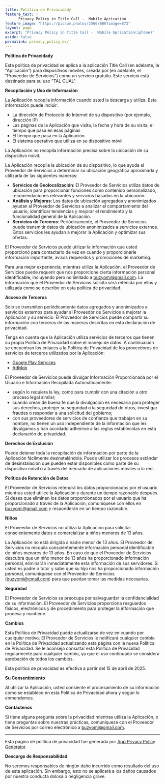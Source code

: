 ```yaml
---
title: Política de Privacidady
feature_text: |
      Privacy Policy in Title Call -  Mobile Aprication
feature_image: "https://picsum.photos/2560/600?image=873"
layout: page
excerpt: "Privacy Policy in Title Call -  Mobile Aprication(iphone)"
aside: false
permalink: privacy_policy_es/
---
```


**Política de Privacidady**

Esta política de privacidad se aplica a la aplicación Title Call (en adelante, la "Aplicación") para dispositivos móviles, creada por (en adelante, el "Proveedor de Servicios") como un servicio gratuito. Este servicio está destinado para su uso "TAL CUAL".

**Recopilación y Uso de Información**

La Aplicación recopila información cuando usted la descarga y utiliza. Esta información puede incluir:

*   La dirección de Protocolo de Internet de su dispositivo (por ejemplo, dirección IP)
*   Las páginas de la Aplicación que visita, la fecha y hora de su visita, el tiempo que pasa en esas páginas
*   El tiempo que pasa en la Aplicación
*   El sistema operativo que utiliza en su dispositivo móvil

La Aplicación no recopila información precisa sobre la ubicación de su dispositivo móvil.

La Aplicación recopila la ubicación de su dispositivo, lo que ayuda al Proveedor de Servicios a determinar su ubicación geográfica aproximada y utilizarla de las siguientes maneras:

* **Servicios de Geolocalización**: El Proveedor de Servicios utiliza datos de ubicación para proporcionar funciones como contenido personalizado, recomendaciones relevantes y servicios basados en la ubicación.
* **Análisis y Mejoras**: Los datos de ubicación agregados y anonimizados ayudan al Proveedor de Servicios a analizar el comportamiento del usuario, identificar tendencias y mejorar el rendimiento y la funcionalidad general de la Aplicación.
* **Servicios de Terceros**: Periódicamente, el Proveedor de Servicios puede transmitir datos de ubicación anonimizados a servicios externos. Estos servicios les ayudan a mejorar la Aplicación y optimizar sus ofertas.

El Proveedor de Servicios puede utilizar la información que usted proporcionó para contactarlo de vez en cuando y proporcionarle información importante, avisos requeridos y promociones de marketing.

Para una mejor experiencia, mientras utiliza la Aplicación, el Proveedor de Servicios puede requerir que nos proporcione cierta información personal identificable, incluyendo pero no limitado a buzyomi@gmail.com. La información que el Proveedor de Servicios solicita será retenida por ellos y utilizada como se describe en esta política de privacidad.

**Acceso de Terceros**

Solo se transmiten periódicamente datos agregados y anonimizados a servicios externos para ayudar al Proveedor de Servicios a mejorar la Aplicación y su servicio. El Proveedor de Servicios puede compartir su información con terceros de las maneras descritas en esta declaración de privacidad.

Tenga en cuenta que la Aplicación utiliza servicios de terceros que tienen su propia Política de Privacidad sobre el manejo de datos. A continuación se encuentran los enlaces a la Política de Privacidad de los proveedores de servicios de terceros utilizados por la Aplicación:

* [Google Play Services](https://www.google.com/policies/privacy/)
* [AdMob](https://support.google.com/admob/answer/6128543?hl=es)

El Proveedor de Servicios puede divulgar Información Proporcionada por el Usuario e Información Recopilada Automáticamente:

* según lo requiera la ley, como para cumplir con una citación u otro proceso legal similar;
* cuando crean de buena fe que la divulgación es necesaria para proteger sus derechos, proteger su seguridad o la seguridad de otros, investigar fraudes o responder a una solicitud del gobierno;
* con sus proveedores de servicios de confianza que trabajan en su nombre, no tienen un uso independiente de la información que les divulgamos y han acordado adherirse a las reglas establecidas en esta declaración de privacidad.

**Derechos de Exclusión**

Puede detener toda la recopilación de información por parte de la Aplicación fácilmente desinstalándola. Puede utilizar los procesos estándar de desinstalación que pueden estar disponibles como parte de su dispositivo móvil o a través del mercado de aplicaciones móviles o la red.

**Política de Retención de Datos**

El Proveedor de Servicios retendrá los datos proporcionados por el usuario mientras usted utilice la Aplicación y durante un tiempo razonable después. Si desea que eliminen los datos proporcionados por el usuario que ha proporcionado a través de la Aplicación, comuníquese con ellos en buzyomi@gmail.com y responderán en un tiempo razonable.

**Niños**

El Proveedor de Servicios no utiliza la Aplicación para solicitar conscientemente datos o comercializar a niños menores de 13 años.

La Aplicación no está dirigida a nadie menor de 13 años. El Proveedor de Servicios no recopila conscientemente información personal identificable de niños menores de 13 años. En caso de que el Proveedor de Servicios descubra que un niño menor de 13 años ha proporcionado información personal, eliminarán inmediatamente esta información de sus servidores. Si usted es padre o tutor y sabe que su hijo nos ha proporcionado información personal, comuníquese con el Proveedor de Servicios (buzyomi@gmail.com) para que puedan tomar las medidas necesarias.

**Seguridad**

El Proveedor de Servicios se preocupa por salvaguardar la confidencialidad de su información. El Proveedor de Servicios proporciona resguardos físicos, electrónicos y de procedimiento para proteger la información que procesa y mantiene.

**Cambios**

Esta Política de Privacidad puede actualizarse de vez en cuando por cualquier motivo. El Proveedor de Servicios le notificará cualquier cambio en la Política de Privacidad actualizando esta página con la nueva Política de Privacidad. Se le aconseja consultar esta Política de Privacidad regularmente para cualquier cambio, ya que el uso continuado se considera aprobación de todos los cambios.

Esta política de privacidad es efectiva a partir del 15 de abril de 2025.

**Su Consentimiento**

Al utilizar la Aplicación, usted consiente el procesamiento de su información como se establece en esta Política de Privacidad ahora y según lo enmendemos.

**Contáctenos**

Si tiene alguna pregunta sobre la privacidad mientras utiliza la Aplicación, o tiene preguntas sobre nuestras prácticas, comuníquese con el Proveedor de Servicios por correo electrónico a buzyomi@gmail.com.

---

Esta página de política de privacidad fue generada por [App Privacy Policy Generator](https://app-privacy-policy-generator.nisrulz.com/)

**Descargo de Responsabilidad**

No seremos responsables de ningún daño incurrido como resultado del uso de esta aplicación. Sin embargo, esto no se aplicará a los daños causados por nuestra conducta dolosa o negligencia grave.
